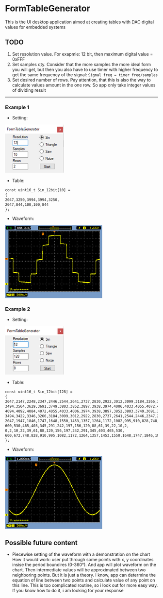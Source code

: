 # FormTableGenerator
This is the UI desktop application aimed at creating tables with DAC digital values for embedded systems

## TODO
1. Set resolution value. For exapmle: 12 bit, then maximum digital value = 0xFFF
2. Set samples qty. Consider that the more samples the more ideal form you will get,
but then you also have to use timer with higher frequency to get the same frequency of the signal:
`Signal freq = timer freq/samples`
3. Set desired number of rows. Pay attention, that this is also the way to calculate
values amount in the one row. So app only take integer values of dividing result
----
### Example 1
* Setting:

![10 Samples DataSetup](https://github.com/FT9R/FormTableGenerator/blob/master/Images/10%20Samples/DataSetup.png) 
* Table:
```
const uint16_t Sin_12bit[10] =
{
2047,3250,3994,3994,3250,
2047,844,100,100,844
};
```
* Waveform:

![10 Samples Waveform](https://github.com/FT9R/FormTableGenerator/blob/master/Images/10%20Samples/Waveform.png) 

### Example 2
* Setting:

![128 Samples DataSetup](https://github.com/FT9R/FormTableGenerator/blob/master/Images/128%20Samples/DataSetup.png) 
* Table:
```
const uint16_t Sin_12bit[128] =
{
2047,2147,2248,2347,2446,2544,2641,2737,2830,2922,3012,3099,3184,3266,3346,3422,
3494,3564,3629,3691,3749,3803,3852,3897,3938,3974,4006,4033,4055,4072,4084,4092,
4094,4092,4084,4072,4055,4033,4006,3974,3938,3897,3852,3803,3749,3691,3629,3564,
3494,3422,3346,3266,3184,3099,3012,2922,2830,2737,2641,2544,2446,2347,2248,2147,
2047,1947,1846,1747,1648,1550,1453,1357,1264,1172,1082,995,910,828,748,672,
600,530,465,403,345,291,242,197,156,120,88,61,39,22,10,2,
0,2,10,22,39,61,88,120,156,197,242,291,345,403,465,530,
600,672,748,828,910,995,1082,1172,1264,1357,1453,1550,1648,1747,1846,1947
};
```
* Waveform:

![128 Samples Waveform](https://github.com/FT9R/FormTableGenerator/blob/master/Images/128%20Samples/Waveform.png) 

## Possible future content
* Piecewise setting of the waveform with a demonstration on the chart
How it would work: user put through some points with x, y coordinates insise the period boundires (0-360°).
And app will plot waveform on the chart. Then intermediate values will be approximated between two neighboring points.
But it is just a theory. I know, app can determine the equation of line between two points and calculate value of any point on this line.
This is too complicated routine, so i look out for more easy way. If you know how to do it, i am looking for your response
